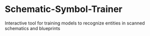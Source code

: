 # Schematic-Symbol-Trainer
Interactive tool for training models to recognize entities in scanned schematics and blueprints
